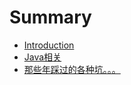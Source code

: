 # Summary

* [Introduction](README.md)
* [Java相关](java/readme.md)
* [那些年踩过的各种坑。。。](tips/README.md)

